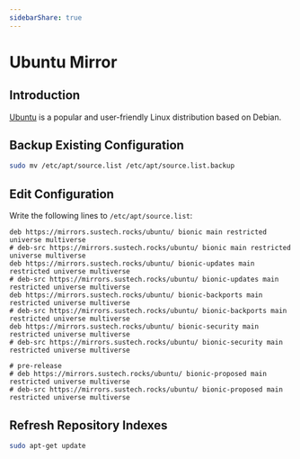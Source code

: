 ```yaml
---
sidebarShare: true
---
```


# Ubuntu Mirror

## Introduction

[Ubuntu](https://ubuntu.com/) is a popular and user-friendly Linux distribution based on Debian.

## Backup Existing Configuration

``` sh
sudo mv /etc/apt/source.list /etc/apt/source.list.backup
```

## Edit Configuration

Write the following lines to `/etc/apt/source.list`:

```
deb https://mirrors.sustech.rocks/ubuntu/ bionic main restricted universe multiverse
# deb-src https://mirrors.sustech.rocks/ubuntu/ bionic main restricted universe multiverse
deb https://mirrors.sustech.rocks/ubuntu/ bionic-updates main restricted universe multiverse
# deb-src https://mirrors.sustech.rocks/ubuntu/ bionic-updates main restricted universe multiverse
deb https://mirrors.sustech.rocks/ubuntu/ bionic-backports main restricted universe multiverse
# deb-src https://mirrors.sustech.rocks/ubuntu/ bionic-backports main restricted universe multiverse
deb https://mirrors.sustech.rocks/ubuntu/ bionic-security main restricted universe multiverse
# deb-src https://mirrors.sustech.rocks/ubuntu/ bionic-security main restricted universe multiverse

# pre-release
# deb https://mirrors.sustech.rocks/ubuntu/ bionic-proposed main restricted universe multiverse
# deb-src https://mirrors.sustech.rocks/ubuntu/ bionic-proposed main restricted universe multiverse
```

## Refresh Repository Indexes

``` sh
sudo apt-get update
```
